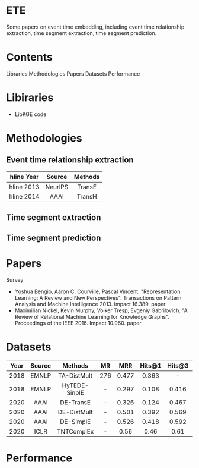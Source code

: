 # ETE
Some papers on event time embedding, including event time relationship extraction, time segment extraction, time segment prediction.
# Contents
Libraries
Methodologies
Papers
Datasets
Performance
# Libiraries
- LibKGE code
# Methodologies
## Event time relationship extraction
|hline Year | Source | Methods|
| :---: | :---: | :---: | 
|hline 2013 | NeurlPS | TransE|
|hline 2014 | AAAI | TransH|

## Time segment extraction
## Time segment prediction
# Papers
Survey
- Yoshua Bengio, Aaron C. Courville, Pascal Vincent. "Representation Learning: A Review and New Perspectives". Transactions on Pattern Analysis and Machine Intelligence 2013. Impact 16.389. paper
- Maximilian Nickel, Kevin Murphy, Volker Tresp, Evgeniy Gabrilovich. "A Review of Relational Machine Learning for Knowledge Graphs". Proceedings of the IEEE 2016. Impact 10.960. paper
# Datasets
| Year | Source | Methods | MR | MRR | Hits@1 | Hits@3 | Hits@10 |
| :---: | :---: | :---: | :---: | :---: | :---: | :---: | :---: |
| 2018 | EMNLP | TA-DistMult | 276 | 0.477 | 0.363 | - | 0.686 |
| 2018 | EMNLP | HyTEDE-SinplE | - | 0.297 | 0.108 | 0.416 | 0.655 |
| 2020 | AAAI | DE-TransE | - | 0.326 | 0.124 | 0.467 | 0.686 |
| 2020 | AAAI | DE-DistMult | - | 0.501 | 0.392 | 0.569 | 0.708 |
| 2020 | AAAI | DE-SimplE | - | 0.526 | 0.418 | 0.592 | 0.725 |
| 2020 | ICLR | TNTComplEx | - | 0.56 | 0.46 | 0.61 | 0.74 |
# Performance
